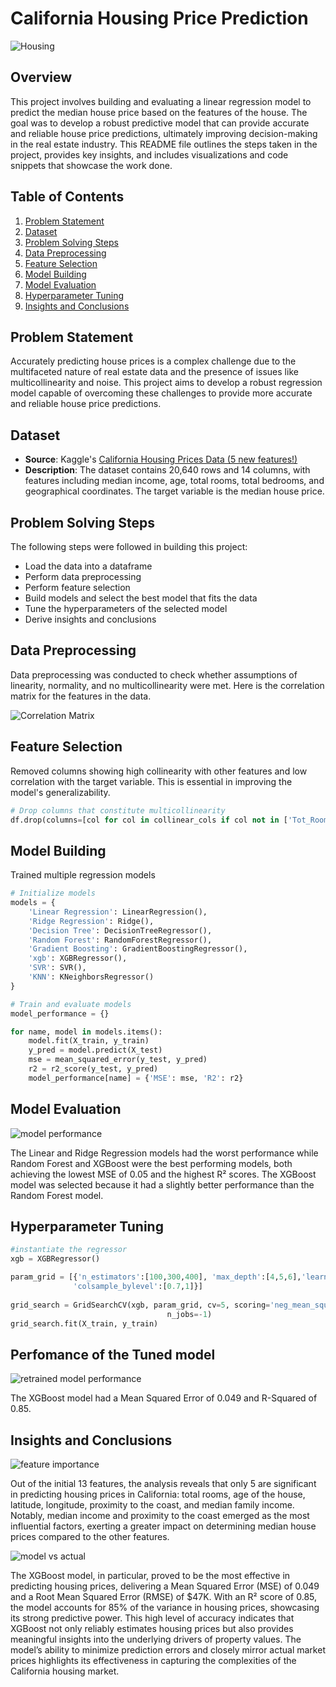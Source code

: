 # California Housing Price Prediction
![Housing](https://github.com/Onyango-S/California-Housing-Price-Prediction/blob/main/housing.jpg)

## Overview
This project involves building and evaluating a linear regression model to predict the median house price based on the features of the house. The goal was to develop a robust predictive model that can provide accurate and reliable house price predictions, ultimately improving decision-making in the real estate industry. This README file outlines the steps taken in the project, provides key insights, and includes visualizations and code snippets that showcase the work done.


## Table of Contents
1. [Problem Statement](#problem-statement)
2. [Dataset](#dataset)
3. [Problem Solving Steps](#problem-solving-steps)
4. [Data Preprocessing](#data-preprocessing)
5. [Feature Selection](#feature-selection)
6. [Model Building](#model-building)
7. [Model Evaluation](#model-evaluation)
8. [Hyperparameter Tuning](#hyperparameter-tuning)
9. [Insights and Conclusions](#insights-and-conclusions)


## Problem Statement
Accurately predicting house prices is a complex challenge due to the multifaceted nature of real estate data and the presence of issues like multicollinearity and noise. This project aims to develop a robust regression model capable of overcoming these challenges to provide more accurate and reliable house price predictions.

## Dataset
- **Source**: Kaggle's [California Housing Prices Data (5 new features!)](https://www.kaggle.com/datasets/fedesoriano/california-housing-prices-data-extra-features)
- **Description**: The dataset contains 20,640 rows and 14 columns, with features including median income, age, total rooms, total bedrooms, and geographical coordinates. The target variable is the median house price.
  
## Problem Solving Steps
The following steps were followed in building this project:
- Load the data into a dataframe
- Perform data preprocessing
- Perform feature selection
- Build models and select the best model that fits the data
- Tune the hyperparameters of the selected model
- Derive insights and conclusions

## Data Preprocessing
Data preprocessing was conducted to check whether assumptions of linearity, normality, and no multicollinearity were met. Here is the correlation matrix for the features in the data.

![Correlation Matrix](https://github.com/Onyango-S/California-Housing-Price-Prediction/blob/main/correlation%20matrix.png)

## Feature Selection
Removed columns showing high collinearity with other features and low correlation with the target variable. This is essential in improving the model's generalizability.

```python
# Drop columns that constitute multicollinearity
df.drop(columns=[col for col in collinear_cols if col not in ['Tot_Rooms', 'Latitude', 'Longitude']], inplace=True)
```
## Model Building
Trained multiple regression models
```python
# Initialize models
models = {
    'Linear Regression': LinearRegression(),
    'Ridge Regression': Ridge(),
    'Decision Tree': DecisionTreeRegressor(),
    'Random Forest': RandomForestRegressor(),
    'Gradient Boosting': GradientBoostingRegressor(),
    'xgb': XGBRegressor(),
    'SVR': SVR(),
    'KNN': KNeighborsRegressor()
}

# Train and evaluate models
model_performance = {}

for name, model in models.items():
    model.fit(X_train, y_train)
    y_pred = model.predict(X_test)
    mse = mean_squared_error(y_test, y_pred)
    r2 = r2_score(y_test, y_pred)
    model_performance[name] = {'MSE': mse, 'R2': r2}
```

## Model Evaluation
![model performance](https://github.com/Onyango-S/California-Housing-Price-Prediction/blob/main/model%20performance.png)

The Linear and Ridge Regression models had the worst performance while Random Forest and XGBoost were the best performing models, both achieving the lowest MSE of 0.05 and the highest R² scores.
The XGBoost model was selected because it had a slightly better performance than the Random Forest model.
## Hyperparameter Tuning 
```python
#instantiate the regressor
xgb = XGBRegressor()

param_grid = [{'n_estimators':[100,300,400], 'max_depth':[4,5,6],'learning_rate':[0.1,0.3,0.5],
              'colsample_bylevel':[0.7,1]}]
              
grid_search = GridSearchCV(xgb, param_grid, cv=5, scoring='neg_mean_squared_error', return_train_score=True, 
                                   n_jobs=-1)
grid_search.fit(X_train, y_train)
```

## Perfomance of the Tuned model 
![retrained model performance](https://github.com/Onyango-S/California-Housing-Price-Prediction/blob/main/retrained%20model.png)

The XGBoost model had a Mean Squared Error of 0.049 and R-Squared of 0.85.

## Insights and Conclusions
![feature importance](https://github.com/Onyango-S/California-Housing-Price-Prediction/blob/main/feature%20importance.png)

Out of the initial 13 features, the analysis reveals that only 5 are significant in predicting housing prices in California: total rooms, age of the house, latitude, longitude, proximity to the coast, and median family income. Notably, median income and proximity to the coast emerged as the most influential factors, exerting a greater impact on determining median house prices compared to the other features.

![model vs actual](https://github.com/Onyango-S/California-Housing-Price-Prediction/blob/main/model%20vs%20actual.png)

The XGBoost model, in particular, proved to be the most effective in predicting housing prices, delivering a Mean Squared Error (MSE) of 0.049 and a Root Mean Squared Error (RMSE) of $47K. With an R² score of 0.85, the model accounts for 85% of the variance in housing prices, showcasing its strong predictive power. This high level of accuracy indicates that XGBoost not only reliably estimates housing prices but also provides meaningful insights into the underlying drivers of property values. The model’s ability to minimize prediction errors and closely mirror actual market prices highlights its effectiveness in capturing the complexities of the California housing market.
